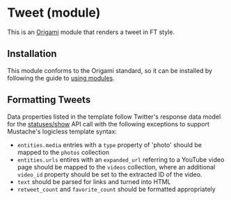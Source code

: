 # Tweet (module)

This is an [Origami](http://financial-times.github.io/ft-origami/) module that renders a tweet in FT style.

## Installation

This module conforms to the Origami standard, so it can be installed by following the guide to [using modules](http://financial-times.github.io/ft-origami/docs/component-types/modules#using_modules).

## Formatting Tweets

Data properties listed in the template follow Twitter's response data model for the [statuses/show](https://dev.twitter.com/docs/api/1.1/get/statuses/show/%3Aid) API call with the following exceptions to support Mustache's logicless template syntax:

* `entities.media` entries with a `type` property of 'photo' should be mapped to the `photos` collection
* `entities.urls` entires with an `expanded_url` referring to a YouTube video page should be mapped to the `videos` collection, where an additional `video_id` property should be set to the extracted ID of the video.
* `text` should be parsed for links and turned into HTML
* `retweet_count` and `favorite_count` should be formatted appropriately
